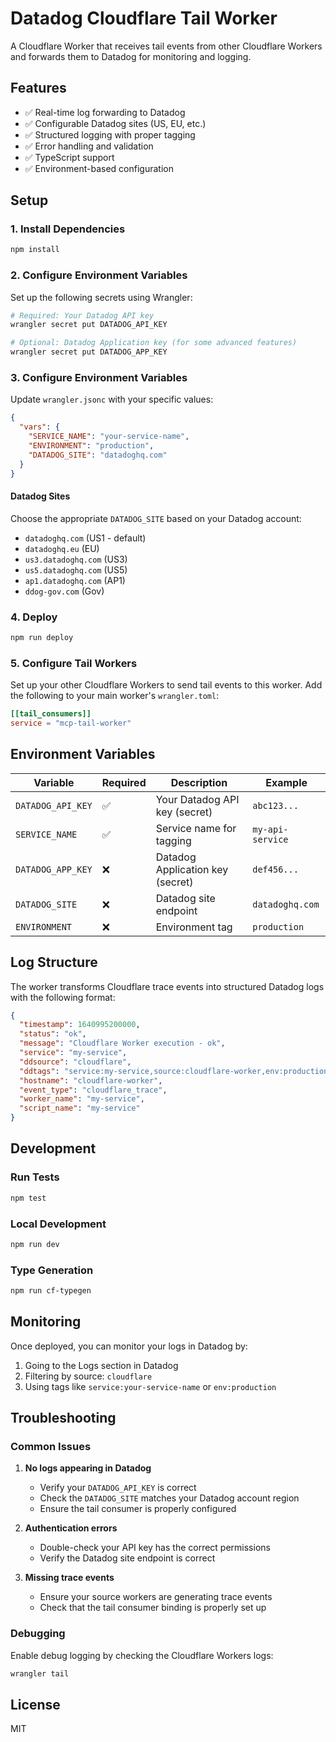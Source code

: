 # Datadog Cloudflare Tail Worker

A Cloudflare Worker that receives tail events from other Cloudflare Workers and forwards them to Datadog for monitoring and logging.

## Features

- ✅ Real-time log forwarding to Datadog
- ✅ Configurable Datadog sites (US, EU, etc.)
- ✅ Structured logging with proper tagging
- ✅ Error handling and validation
- ✅ TypeScript support
- ✅ Environment-based configuration

## Setup

### 1. Install Dependencies

```bash
npm install
```

### 2. Configure Environment Variables

Set up the following secrets using Wrangler:

```bash
# Required: Your Datadog API key
wrangler secret put DATADOG_API_KEY

# Optional: Datadog Application key (for some advanced features)
wrangler secret put DATADOG_APP_KEY
```

### 3. Configure Environment Variables

Update `wrangler.jsonc` with your specific values:

```json
{
  "vars": {
    "SERVICE_NAME": "your-service-name",
    "ENVIRONMENT": "production",
    "DATADOG_SITE": "datadoghq.com"
  }
}
```

#### Datadog Sites

Choose the appropriate `DATADOG_SITE` based on your Datadog account:

- `datadoghq.com` (US1 - default)
- `datadoghq.eu` (EU)
- `us3.datadoghq.com` (US3)
- `us5.datadoghq.com` (US5)
- `ap1.datadoghq.com` (AP1)
- `ddog-gov.com` (Gov)

### 4. Deploy

```bash
npm run deploy
```

### 5. Configure Tail Workers

Set up your other Cloudflare Workers to send tail events to this worker. Add the following to your main worker's `wrangler.toml`:

```toml
[[tail_consumers]]
service = "mcp-tail-worker"
```

## Environment Variables

| Variable | Required | Description | Example |
|----------|----------|-------------|---------|
| `DATADOG_API_KEY` | ✅ | Your Datadog API key (secret) | `abc123...` |
| `SERVICE_NAME` | ✅ | Service name for tagging | `my-api-service` |
| `DATADOG_APP_KEY` | ❌ | Datadog Application key (secret) | `def456...` |
| `DATADOG_SITE` | ❌ | Datadog site endpoint | `datadoghq.com` |
| `ENVIRONMENT` | ❌ | Environment tag | `production` |

## Log Structure

The worker transforms Cloudflare trace events into structured Datadog logs with the following format:

```json
{
  "timestamp": 1640995200000,
  "status": "ok",
  "message": "Cloudflare Worker execution - ok",
  "service": "my-service",
  "ddsource": "cloudflare",
  "ddtags": "service:my-service,source:cloudflare-worker,env:production",
  "hostname": "cloudflare-worker",
  "event_type": "cloudflare_trace",
  "worker_name": "my-service",
  "script_name": "my-service"
}
```

## Development

### Run Tests

```bash
npm test
```

### Local Development

```bash
npm run dev
```

### Type Generation

```bash
npm run cf-typegen
```

## Monitoring

Once deployed, you can monitor your logs in Datadog by:

1. Going to the Logs section in Datadog
2. Filtering by source: `cloudflare`
3. Using tags like `service:your-service-name` or `env:production`

## Troubleshooting

### Common Issues

1. **No logs appearing in Datadog**
   - Verify your `DATADOG_API_KEY` is correct
   - Check the `DATADOG_SITE` matches your Datadog account region
   - Ensure the tail consumer is properly configured

2. **Authentication errors**
   - Double-check your API key has the correct permissions
   - Verify the Datadog site endpoint is correct

3. **Missing trace events**
   - Ensure your source workers are generating trace events
   - Check that the tail consumer binding is properly set up

### Debugging

Enable debug logging by checking the Cloudflare Workers logs:

```bash
wrangler tail
```

## License

MIT